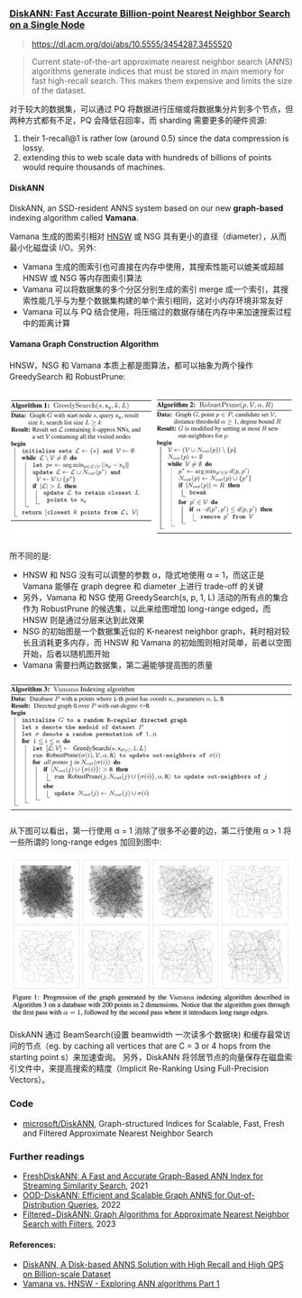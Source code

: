 ### [DiskANN: Fast Accurate Billion-point Nearest Neighbor Search on a Single Node](/assets/pdfs/DiskANN_2019.pdf)

> https://dl.acm.org/doi/abs/10.5555/3454287.3455520

> Current state-of-the-art approximate nearest neighbor search (ANNS) algorithms generate indices that must be stored in main memory for fast high-recall search. This makes them expensive and limits the size of the dataset.

对于较大的数据集，可以通过 PQ 将数据进行压缩或将数据集分片到多个节点，但两种方式都有不足，PQ 会降低召回率，而 sharding 需要更多的硬件资源:

1. their 1-recall@1 is rather low (around 0.5) since the data compression is lossy.
2. extending this to web scale data with hundreds of billions of points would require thousands of machines.

#### DiskANN

DiskANN, an SSD-resident ANNS system based on our new **graph-based** indexing algorithm called **Vamana**.

Vamana 生成的图索引相对 [HNSW](/databases/vectordb/hnsw.md) 或 NSG 具有更小的直径（diameter），从而最小化磁盘读 I/O。另外:

- Vamana 生成的图索引也可直接在内存中使用，其搜索性能可以媲美或超越 HNSW 或 NSG 等内存图索引算法
- Vamana 可以将数据集的多个分区分别生成的索引 merge 成一个索引，其搜索性能几乎与为整个数据集构建的单个索引相同，这对小内存环境非常友好
- Vamana 可以与 PQ 结合使用，将压缩过的数据存储在内存中来加速搜索过程中的距离计算

#### Vamana Graph Construction Algorithm

HNSW，NSG 和 Vamana 本质上都是图算法，都可以抽象为两个操作 GreedySearch 和 RobustPrune:

![GreedySearch and RobustPrune](/assets/images/graph_index_two_options.png)

所不同的是:

- HNSW 和 NSG 没有可以调整的参数 α，隐式地使用 α = 1，而这正是 Vamana 能够在 graph degree 和 diameter 上进行 trade-off 的关键
- 另外，Vamana 和 NSG 使用 GreedySearch(s, p, 1, L) 活动的所有点的集合作为 RobustPrune 的候选集，以此来给图增加 long-range edged，而 HNSW 则是通过分层来达到此效果
- NSG 的初始图是一个数据集近似的 K-nearest neighbor graph，耗时相对较长且消耗更多内存，而 HNSW 和 Vamana 的初始图则相对简单，前者以空图开始，后者以随机图开始
- Vamana 需要扫两边数据集，第二遍能够提高图的质量

![Vamana Indexing algorithm](/assets/images/vamana_indexing_algorithm.png)

从下图可以看出，第一行使用 α = 1 消除了很多不必要的边，第二行使用 α > 1 将一些所谓的 long-range edges 加回到图中:

![Progression of the graph generated by the Vamana](/assets/images/vamana_graph_generation.png)

DiskANN 通过 BeamSearch(设置 beamwidth 一次读多个数据块) 和缓存最常访问的节点（eg. by caching all vertices that are C = 3 or 4 hops from the starting point s）来加速查询。 另外，DiskANN 将邻居节点的向量保存在磁盘索引文件中，来提高搜索的精度（Implicit Re-Ranking Using Full-Precision Vectors）。

### Code

- [microsoft/DiskANN](https://github.com/microsoft/DiskANN), Graph-structured Indices for Scalable, Fast, Fresh and Filtered Approximate Nearest Neighbor Search

### Further readings

- [FreshDiskANN: A Fast and Accurate Graph-Based ANN Index for Streaming Similarity Search](/assets/pdfs/FreshDiskANN_2021.pdf), 2021
- [OOD-DiskANN: Efficient and Scalable Graph ANNS for Out-of-Distribution Queries](/assets/pdfs/OOD-DiskANN-2022.pdf), 2022
- [Filtered−DiskANN: Graph Algorithms for Approximate Nearest Neighbor Search with Filters](/assets/pdfs/Filtered-DiskANN_2023.pdf), 2023

#### References:

- [DiskANN, A Disk-based ANNS Solution with High Recall and High QPS on Billion-scale Dataset](https://milvus.io/blog/2021-09-24-diskann.md)
- [Vamana vs. HNSW - Exploring ANN algorithms Part 1](https://weaviate.io/blog/ann-algorithms-vamana-vs-hnsw)
